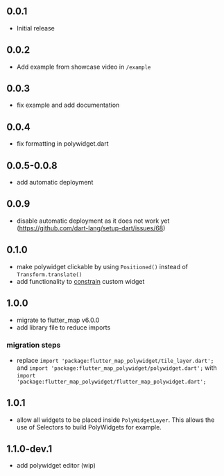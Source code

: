 ## 0.0.1

* Initial release

## 0.0.2

* Add example from showcase video in `/example`

## 0.0.3

* fix example and add documentation

## 0.0.4

* fix formatting in polywidget.dart

## 0.0.5-0.0.8

* add automatic deployment

## 0.0.9

* disable automatic deployment as it does not work
  yet (https://github.com/dart-lang/setup-dart/issues/68)

## 0.1.0

* make polywidget clickable by using `Positioned()` instead of `Transform.translate()`
* add functionality
  to [constrain](https://github.com/TimBaumgart/flutter_map_polywidget/blob/main/README.md#constraints)
  custom widget

## 1.0.0

* migrate to flutter_map v6.0.0
* add library file to reduce imports

### migration steps

* replace `import 'package:flutter_map_polywidget/tile_layer.dart';`
  and `import 'package:flutter_map_polywidget/polywidget.dart';`
  with `import 'package:flutter_map_polywidget/flutter_map_polywidget.dart';`

## 1.0.1

* allow all widgets to be placed inside `PolyWidgetLayer`. This allows the use of Selectors to build
  PolyWidgets for example.

## 1.1.0-dev.1

* add polywidget editor (wip)